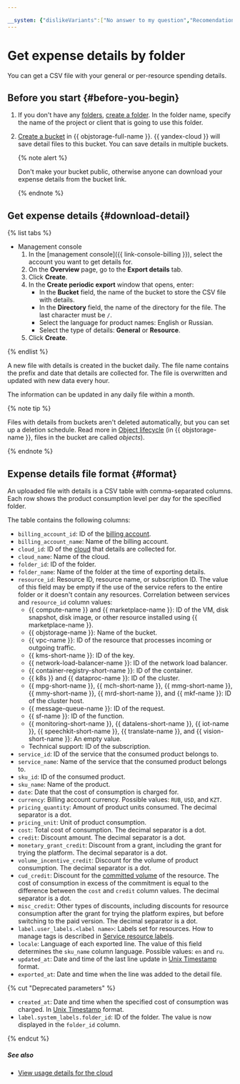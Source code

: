 ```yaml
---

__system: {"dislikeVariants":["No answer to my question","Recomendations didn't help","The content doesn't match title","Other"]}
---
```

# Get expense details by folder

You can get a CSV file with your general or per-resource spending details.

## Before you start {#before-you-begin}

1. If you don't have any [folders](../../resource-manager/concepts/resources-hierarchy.md#folder), [create a folder](../../resource-manager/operations/folder/create.md). In the folder name, specify the name of the project or client that is going to use this folder.

1. [Create a bucket](../../storage/operations/buckets/create.md) in {{ objstorage-full-name }}. {{ yandex-cloud }} will save detail files to this bucket. You can save details in multiple buckets.

   {% note alert %}

   Don't make your bucket public, otherwise anyone can download your expense details from the bucket link.

   {% endnote %}

## Get expense details {#download-detail}

{% list tabs %}

- Management console
  1. In the [management console]({{ link-console-billing }}), select the account you want to get details for.
  1. On the **Overview** page, go to the **Export details** tab.
  1. Click **Create**.
  1. In the **Create periodic export** window that opens, enter:
     * In the **Bucket** field, the name of the bucket to store the CSV file with details.
     * In the **Directory** field, the name of the directory for the file. The last character must be `/`.
     * Select the language for product names: English or Russian.
     * Select the type of details: **General** or **Resource**.
  1. Click **Create**.

{% endlist %}

A new file with details is created in the bucket daily. The file name contains the prefix and date that details are collected for. The file is overwritten and updated with new data every hour.

The information can be updated in any daily file within a month.

{% note tip %}

Files with details from buckets aren't deleted automatically, but you can set up a deletion schedule. Read more in [Object lifecycle](../../storage/concepts/lifecycles.md) (in {{ objstorage-name }}, files in the bucket are called _objects_).

{% endnote %}

## Expense details file format {#format}

An uploaded file with details is a CSV table with comma-separated columns. Each row shows the product consumption level per day for the specified folder.

The table contains the following columns:

* `billing_account_id`: ID of the [billing account](../concepts/billing-account).
* `billing_account_name`: Name of the billing account.
* `cloud_id`: ID of the [cloud](../../resource-manager/concepts/resources-hierarchy#cloud) that details are collected for.
* `cloud_name`: Name of the cloud.
* `folder_id`: ID of the folder.
* `folder_name`: Name of the folder at the time of exporting details.
* `resource_id`: Resource ID, resource name, or subscription ID. The value of this field may be empty if the use of the service refers to the entire folder or it doesn't contain any resources. Correlation between services and `resource_id` column values:
   * {{ compute-name }} and {{ marketplace-name }}: ID of the VM, disk snapshot, disk image, or other resource installed using {{ marketplace-name }}.
   * {{ objstorage-name }}: Name of the bucket.
   * {{ vpc-name }}: ID of the resource that processes incoming or outgoing traffic.
   * {{ kms-short-name }}: ID of the key.
   * {{ network-load-balancer-name }}: ID of the network load balancer.
   * {{ container-registry-short-name }}: ID of the container.
   * {{ k8s }} and {{ dataproc-name }}: ID of the cluster.
   * {{ mpg-short-name }}, {{ mch-short-name }}, {{ mmg-short-name }}, {{ mmy-short-name }}, {{ mrd-short-name }}, and {{ mkf-name }}: ID of the cluster host.
   * {{ message-queue-name }}: ID of the request.
   * {{ sf-name }}: ID of the function.
   * {{ monitoring-short-name }}, {{ datalens-short-name }}, {{ iot-name }}, {{ speechkit-short-name }}, {{ translate-name }}, and {{ vision-short-name }}: An empty value.
   * Technical support: ID of the subscription.
* `service_id`: ID of the service that the consumed product belongs to.
* `service_name`: Name of the service that the consumed product belongs to.
* `sku_id`: ID of the consumed product.
* `sku_name`: Name of the product.
* `date`: Date that the cost of consumption is charged for.
* `currency`: Billing account currency. Possible values: `RUB`, `USD`, and `KZT`.
* `pricing_quantity`: Amount of product units consumed. The decimal separator is a dot.
* `pricing_unit`: Unit of product consumption.
* `cost`: Total cost of consumption. The decimal separator is a dot.
* `credit`: Discount amount. The decimal separator is a dot.
* `monetary_grant_credit`: Discount from a grant, including the grant for trying the platform. The decimal separator is a dot.
* `volume_incentive_credit`: Discount for the volume of product consumption. The decimal separator is a dot.
* `cud_credit`: Discount for the [committed volume](../concepts/cvos.md) of the resource. The cost of consumption in excess of the commitment is equal to the difference between the `cost` and `credit` column values. The decimal separator is a dot.
* `misc_credit`: Other types of discounts, including discounts for resource consumption after the grant for trying the platform expires, but before switching to the paid version. The decimal separator is a dot.
* `label.user_labels.<label name>`: Labels set for resources. How to manage tags is described in [Service resource labels](../../overview/concepts/services.md#labels).
* `locale`: Language of each exported line. The value of this field determines the `sku_name` column language. Possible values: `en` and `ru`.
* `updated_at`: Date and time of the last line update in [Unix Timestamp](https://www.unixtimestamp.com) format.
* `exported_at`: Date and time when the line was added to the detail file.

{% cut "Deprecated parameters" %}

* `created_at`: Date and time when the specified cost of consumption was charged. In [Unix Timestamp](https://www.unixtimestamp.com) format.
* `label.system_labels.folder_id`: ID of the folder. The value is now displayed in the `folder_id` column.

{% endcut %}

##### See also

* [View usage details for the cloud](check-charges.md)

